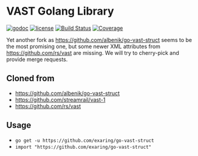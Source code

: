 # VAST Golang Library

[![godoc](http://img.shields.io/badge/godoc-reference-blue.svg?style=flat)](https://godoc.org/github.com/albenik/go-vast-struct) [![license](http://img.shields.io/badge/license-MIT-red.svg?style=flat)](https://raw.githubusercontent.com/albenik/go-vast-struct/LICENSE) [![Build Status](https://travis-ci.org/rs/vast.svg?branch=master)](https://travis-ci.org/albenik/go-vast-struct) [![Coverage](http://gocover.io/_badge/github.com/albenik/go-vast-struct)](http://gocover.io/github.com/albenik/go-vast-struct)

Yet another fork as https://github.com/albenik/go-vast-struct seems to be the
most promising one, but some newer XML attributes from https://github.com/rs/vast
are missing. We will try to cherry-pick and provide merge requests.

## Cloned from

* https://github.com/albenik/go-vast-struct
* https://github.com/streamrail/vast-1
* https://github.com/rs/vast

## Usage

* `go get -u https://github.com/exaring/go-vast-struct`
* `import "https://github.com/exaring/go-vast-struct"`
